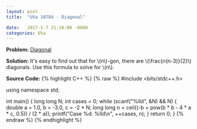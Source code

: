 ```yaml
---
layout: post
title:  "UVa 10784 - Diagonal"

date:   2017-1-7 21:10:00 -0600
categories: UVa
---
```


**Problem:** [Diagonal]

**Solution:**
It's easy to find out that for \\(n\\)-gon, there are \\(\frac{n(n-3)}{2}\\)
diagonals. Use this formula to solve for \\(n\\).

**Source Code:**
{% highlight C++ %}
{% raw %}
#include <bits/stdc++.h>

using namespace std;

int main() {
    long long N;
    int cases = 0;
    while (scanf("%lld", &N) && N) {
        double a = 1.0, b = -3.0, c = -2 * N;
        long long n = ceil((-b + pow(b * b - 4 * a * c, 0.5)) / (2 * a));
        printf("Case %d: %lld\n", ++cases, n);
    }
    return 0;
}
{% endraw %}
{% endhighlight %}

[Diagonal]:https://uva.onlinejudge.org/index.php?option=com_onlinejudge&Itemid=8&category=24&page=show_problem&problem=1725

